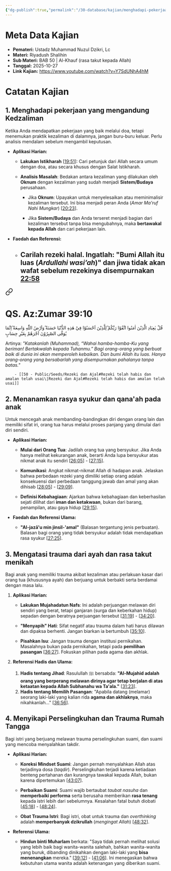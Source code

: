 ```yaml
---
{"dg-publish":true,"permalink":"/30-database/kajian/menghadapi-pekerjaan-yang-mengandung-kedzaliman/","tags":["kajian"]}
---
```





# Meta Data Kajian 
<div><ul class="dataview list-view-ul"><li><span><strong>Pemateri:</strong> Ustadz Muhammad Nuzul Dzikri, Lc</span></li><li><span><strong>Materi:</strong> Riyadush Shalihin</span></li><li><span><strong>Sub Materi:</strong> BAB 50 | Al-Khauf (rasa takut kepada Allah)</span></li><li><span><strong>Tanggal:</strong> 2025-10-27</span></li><li><span><strong>Link Kajian:</strong> <a rel="noopener nofollow" class="external-link" href="https://www.youtube.com/watch?v=Y7SdUNhA4hM" target="_blank">https://www.youtube.com/watch?v=Y7SdUNhA4hM</a></span></li></ul></div>

# Catatan Kajian
## 1. Menghadapi pekerjaan yang mengandung Kedzaliman
Ketika Anda mendapatkan pekerjaan yang baik melalui doa, tetapi menemukan praktik kezaliman di dalamnya, jangan buru-buru keluar. Perlu analisis mendalam sebelum mengambil keputusan.

- **Aplikasi Harian:**
    
    - **Lakukan Istikharah** [[19:51](http://www.youtube.com/watch?v=Y7SdUNhA4hM&t=1191)]: Cari petunjuk dari Allah secara umum dengan doa, atau secara khusus dengan Salat Istikharah.
        
    - **Analisis Masalah**: Bedakan antara kezaliman yang dilakukan oleh **Oknum** dengan kezaliman yang sudah menjadi **Sistem/Budaya** perusahaan.
        
        - Jika **Oknum**: Upayakan untuk menyelesaikan atau meminimalisir kezaliman tersebut. Ini bisa menjadi peran Anda (_Amar Ma'ruf Nahi Mungkar_) [[20:23](http://www.youtube.com/watch?v=Y7SdUNhA4hM&t=1223)].
            
        - Jika **Sistem/Budaya** dan Anda terseret menjadi bagian dari kezaliman tersebut tanpa bisa mengubahnya, maka **bertawakal kepada Allah** dan cari pekerjaan lain.
            
- **Faedah dan Referensi:**
    
    - Carilah rezeki halal. Ingatlah: **"Bumi Allah itu luas (_Ardullahi wasi’ah_)"** dan jiwa tidak akan wafat sebelum rezekinya disempurnakan [22:58](http://www.youtube.com/watch?v=Y7SdUNhA4hM&t=1378)
	    -  
<div class="transclusion internal-embed is-loaded"><a class="markdown-embed-link" href="/30-database/al-quran/all-surah/#qs-az-zumar-39-10" aria-label="Open link"><svg xmlns="http://www.w3.org/2000/svg" width="24" height="24" viewBox="0 0 24 24" fill="none" stroke="currentColor" stroke-width="2" stroke-linecap="round" stroke-linejoin="round" class="svg-icon lucide-link"><path d="M10 13a5 5 0 0 0 7.54.54l3-3a5 5 0 0 0-7.07-7.07l-1.72 1.71"></path><path d="M14 11a5 5 0 0 0-7.54-.54l-3 3a5 5 0 0 0 7.07 7.07l1.71-1.71"></path></svg></a><div class="markdown-embed">



# QS. Az:Zumar 39:10
قُلْ يٰعِبَادِ الَّذِيْنَ اٰمَنُوا اتَّقُوْا رَبَّكُمْ ۗلِلَّذِيْنَ اَحْسَنُوْا فِيْ هٰذِهِ الدُّنْيَا حَسَنَةٌ  ۗوَاَرْضُ اللّٰهِ وَاسِعَةٌ  ۗاِنَّمَا يُوَفَّى الصّٰبِرُوْنَ اَجْرَهُمْ بِغَيْرِ حِسَابٍ 

Artinya: *"Katakanlah (Muhammad), “Wahai hamba-hamba-Ku yang beriman! Bertakwalah kepada Tuhanmu.” Bagi orang-orang yang berbuat baik di dunia ini akan memperoleh kebaikan. Dan bumi Allah itu luas. Hanya orang-orang yang bersabarlah yang disempurnakan pahalanya tanpa batas."*



</div></div>

	    - [[50 - Public/Seeds/Rezeki dan Ajal#Rezeki telah habis dan amalan telah usai\|Rezeki dan Ajal#Rezeki telah habis dan amalan telah usai]]
	    
## 2. Menanamkan rasya syukur dan qana'ah pada anak
Untuk mencegah anak membanding-bandingkan diri dengan orang lain dan memiliki sifat iri, orang tua harus melalui proses panjang yang dimulai dari diri sendiri.

- **Aplikasi Harian:**
    
    - **Mulai dari Orang Tua**: Jadilah orang tua yang bersyukur. Jika Anda hanya melihat kekurangan anak, berarti Anda lupa bersyukur atas nikmat anak itu sendiri [[26:05](http://www.youtube.com/watch?v=Y7SdUNhA4hM&t=1565)] - [[27:15](http://www.youtube.com/watch?v=Y7SdUNhA4hM&t=1635)].
        
    - **Komunikasi**: Angkat nikmat-nikmat Allah di hadapan anak. Jelaskan bahwa perbedaan rezeki yang dimiliki setiap orang adalah konsekuensi dari perbedaan tanggung jawab dan amal yang akan dihisab [[28:05](http://www.youtube.com/watch?v=Y7SdUNhA4hM&t=1685)] - [[29:09](http://www.youtube.com/watch?v=Y7SdUNhA4hM&t=1749)].
        
    - **Definisi Kebahagiaan**: Ajarkan bahwa kebahagiaan dan keberhasilan sejati dilihat dari **iman dan ketakwaan**, bukan dari barang, penampilan, atau gaya hidup [[29:15](http://www.youtube.com/watch?v=Y7SdUNhA4hM&t=1755)].
        
- **Faedah dan Referensi Ulama:**
    
    - **"Al-jazā'u min jinsil-'amal"** (Balasan tergantung jenis perbuatan). Balasan bagi orang yang tidak bersyukur adalah tidak mendapatkan rasa syukur [[27:25](http://www.youtube.com/watch?v=Y7SdUNhA4hM&t=1645)].
## 3. Mengatasi trauma dari ayah dan rasa takut menikah
Bagi anak yang memiliki trauma akibat kezaliman atau perlakuan kasar dari orang tua (khususnya ayah) dan berjuang untuk berbakti serta berdamai dengan masa lalu.

1. **Aplikasi Harian:**
    
    - **Lakukan Mujahadatun Nafs**: Ini adalah perjuangan melawan diri sendiri yang berat, tetapi ganjaran (surga dan keberkahan hidup) sepadan dengan beratnya perjuangan tersebut [[31:19](http://www.youtube.com/watch?v=Y7SdUNhA4hM&t=1879)] - [[34:20](http://www.youtube.com/watch?v=Y7SdUNhA4hM&t=2060)].
        
    - **"Menyapih" Hati**: Sifat negatif atau trauma dalam hati harus dilawan dan dipaksa berhenti. Jangan biarkan ia bertumbuh [[35:10](http://www.youtube.com/watch?v=Y7SdUNhA4hM&t=2110)].
        
    - **Pisahkan Isu**: Jangan trauma dengan institusi pernikahan. Masalahnya bukan pada pernikahan, tetapi pada **pemilihan pasangan** [[36:27](http://www.youtube.com/watch?v=Y7SdUNhA4hM&t=2187)]. Fokuskan pilihan pada agama dan akhlak.
        
2. **Referensi Hadis dan Ulama:**
	1. **Hadis tentang Jihad**: Rasulullah ﷺ bersabda: **"Al-Mujahid adalah orang yang berperang melawan dirinya agar tetap berjalan di atas ketaatan kepada Allah Subhanahu wa Ta'ala."** [[31:23](http://www.youtube.com/watch?v=Y7SdUNhA4hM&t=1883)].
	2. **Hadis tentang Memilih Pasangan**: "Apabila datang (melamar) seorang laki-laki yang kalian rida **agama dan akhlaknya**, maka nikahkanlah..." [[36:56](http://www.youtube.com/watch?v=Y7SdUNhA4hM&t=2216)].


  ## 4. Menyikapi Perselingkuhan dan Trauma Rumah Tangga
Bagi istri yang berjuang melawan trauma perselingkuhan suami, dan suami yang mencoba menyalahkan takdir.

- **Aplikasi Harian:**
    
    - **Koreksi Mindset Suami**: Jangan pernah menyalahkan Allah atas terjadinya dosa (_taqdir_). Perselingkuhan terjadi karena ketiadaan benteng pertahanan dan kurangnya tawakal kepada Allah, bukan karena dipertemukan [[43:07](http://www.youtube.com/watch?v=Y7SdUNhA4hM&t=2587)].
        
    - **Perbaikan Suami**: Suami wajib bertaubat _taubat nasuha_ dan **memperbaiki performa** serta berusaha memberikan **rasa tenang** kepada istri lebih dari sebelumnya. Kesalahan fatal butuh diobati [[45:18](http://www.youtube.com/watch?v=Y7SdUNhA4hM&t=2718)] - [[48:24](http://www.youtube.com/watch?v=Y7SdUNhA4hM&t=2904)].
        
    - **Obat Trauma Istri**: Bagi istri, obat untuk trauma dan _overthinking_ adalah **memperbanyak dzikrullah** (_mengingat Allah_) [[48:32](http://www.youtube.com/watch?v=Y7SdUNhA4hM&t=2912)].
        
- **Referensi Ulama:**
    
    - **Hindun binti Muharlam** berkata: "Saya tidak pernah melihat solusi yang lebih baik bagi wanita-wanita salehah, bahkan wanita-wanita yang buruk, dibanding dinikahkan dengan laki-laki yang **bisa menenangkan** mereka." [[39:12](http://www.youtube.com/watch?v=Y7SdUNhA4hM&t=2352)] - [[41:06](http://www.youtube.com/watch?v=Y7SdUNhA4hM&t=2466)]. Ini menegaskan bahwa kebutuhan utama wanita adalah ketenangan yang diberikan suami.
 
 